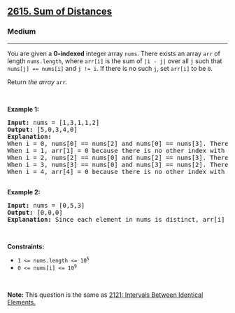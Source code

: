 <h2><a href="https://leetcode.com/problems/sum-of-distances/">2615. Sum of Distances</a></h2><h3>Medium</h3><hr><div><p>You are given a <strong>0-indexed</strong> integer array <code>nums</code>. There exists an array <code>arr</code> of length <code>nums.length</code>, where <code>arr[i]</code> is the sum of <code>|i - j|</code> over all <code>j</code> such that <code>nums[j] == nums[i]</code> and <code>j != i</code>. If there is no such <code>j</code>, set <code>arr[i]</code> to be <code>0</code>.</p>

<p>Return <em>the array </em><code>arr</code><em>.</em></p>

<p>&nbsp;</p>
<p><strong class="example">Example 1:</strong></p>

<pre><strong>Input:</strong> nums = [1,3,1,1,2]
<strong>Output:</strong> [5,0,3,4,0]
<strong>Explanation:</strong> 
When i = 0, nums[0] == nums[2] and nums[0] == nums[3]. Therefore, arr[0] = |0 - 2| + |0 - 3| = 5. 
When i = 1, arr[1] = 0 because there is no other index with value 3.
When i = 2, nums[2] == nums[0] and nums[2] == nums[3]. Therefore, arr[2] = |2 - 0| + |2 - 3| = 3. 
When i = 3, nums[3] == nums[0] and nums[3] == nums[2]. Therefore, arr[3] = |3 - 0| + |3 - 2| = 4. 
When i = 4, arr[4] = 0 because there is no other index with value 2. 

</pre>

<p><strong class="example">Example 2:</strong></p>

<pre><strong>Input:</strong> nums = [0,5,3]
<strong>Output:</strong> [0,0,0]
<strong>Explanation:</strong> Since each element in nums is distinct, arr[i] = 0 for all i.
</pre>

<p>&nbsp;</p>
<p><strong>Constraints:</strong></p>

<ul>
	<li><code>1 &lt;= nums.length &lt;= 10<sup>5</sup></code></li>
	<li><code>0 &lt;= nums[i] &lt;= 10<sup>9</sup></code></li>
</ul>

<p>&nbsp;</p>
<p><strong>Note:</strong> This question is the same as <a href="https://leetcode.com/problems/intervals-between-identical-elements/description/" target="_blank"> 2121: Intervals Between Identical Elements.</a></p>
</div>